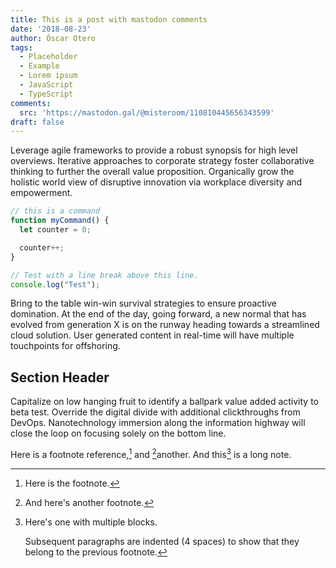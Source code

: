 ```yaml
---
title: This is a post with mastodon comments
date: '2018-08-23'
author: Óscar Otero
tags:
  - Placeholder
  - Example
  - Lorem ipsum
  - JavaScript
  - TypeScript
comments:
  src: 'https://mastodon.gal/@misteroom/110810445656343599'
draft: false
---
```

Leverage agile frameworks to provide a robust synopsis for high level overviews.
Iterative approaches to corporate strategy foster collaborative thinking to
further the overall value proposition. Organically grow the holistic world view
of disruptive innovation via workplace diversity and empowerment.

<!--more-->

```js
// this is a command
function myCommand() {
  let counter = 0;

  counter++;
}

// Test with a line break above this line.
console.log("Test");
```

Bring to the table win-win survival strategies to ensure proactive domination.
At the end of the day, going forward, a new normal that has evolved from
generation X is on the runway heading towards a streamlined cloud solution. User
generated content in real-time will have multiple touchpoints for offshoring.

## Section Header

Capitalize on low hanging fruit to identify a ballpark value added activity to
beta test. Override the digital divide with additional clickthroughs from
DevOps. Nanotechnology immersion along the information highway will close the
loop on focusing solely on the bottom line.

Here is a footnote reference,[^1] and [^2]another. And this[^3] is a long note.

[^1]: Here is the footnote.

[^2]: And here's another footnote.

[^3]: Here's one with multiple blocks.

    Subsequent paragraphs are indented (4 spaces) to show that they belong to the previous footnote.

